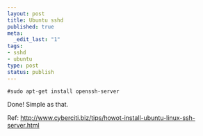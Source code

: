 ```yaml
--- 
layout: post
title: Ubuntu sshd
published: true
meta: 
  _edit_last: "1"
tags: 
- sshd
- ubuntu
type: post
status: publish
---
```

<code>#sudo apt-get install openssh-server</code>

Done! Simple as that.

Ref: <a href="http://www.cyberciti.biz/tips/howot-install-ubuntu-linux-ssh-server.html" target="_blank">http://www.cyberciti.biz/tips/howot-install-ubuntu-linux-ssh-server.html</a>
